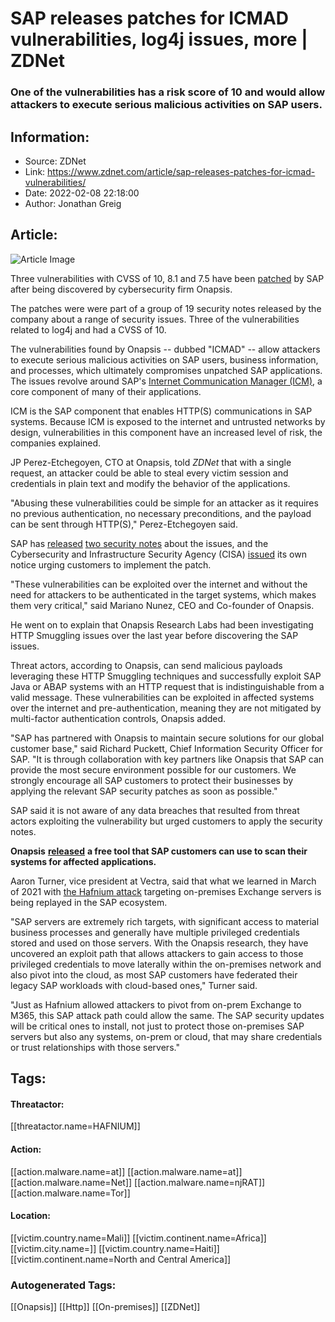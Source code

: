 # SAP releases patches for ICMAD vulnerabilities, log4j issues, more | ZDNet
### One of the vulnerabilities has a risk score of 10 and would allow attackers to execute serious malicious activities on SAP users.

## Information:
+ Source: ZDNet
+ Link: https://www.zdnet.com/article/sap-releases-patches-for-icmad-vulnerabilities/
+ Date: 2022-02-08 22:18:00
+ Author: Jonathan Greig


## Article:
![Article Image](https://www.zdnet.com/a/img/resize/f60e683c7a06da49e8d34505118376c28380458f/2021/11/12/41131561-f18b-47f0-9b2b-da9dbb88dc65/sap.jpg?width=770&height=578&fit=crop&auto=webp)

Three vulnerabilities with CVSS of 10, 8.1 and 7.5 have been [patched](https://wiki.scn.sap.com/wiki/display/PSR/SAP+Security+Patch+Day+-+February+2022) by SAP after being discovered by cybersecurity firm Onapsis. 

The patches were were part of a group of 19 security notes released by the company about a range of security issues. Three of the vulnerabilities related to log4j and had a CVSS of 10. 


The vulnerabilities found by Onapsis -- dubbed "ICMAD" -- allow attackers to execute serious malicious activities on SAP users, business information, and processes, which ultimately compromises unpatched SAP applications. The issues revolve around SAP's [Internet Communication Manager (ICM)](https://t.nylas.com/t1/116/47xwb0lgi87p1v64m73t7t380/8/d516c2a71ffea58b792af332dd795d35497b84f6206626821f2e7e33c5b90bd7), a core component of many of their applications. 

ICM is the SAP component that enables HTTP(S) communications in SAP systems. Because ICM is exposed to the internet and untrusted networks by design, vulnerabilities in this component have an increased level of risk, the companies explained. 

JP Perez-Etchegoyen, CTO at Onapsis, told *ZDNet* that with a single request, an attacker could be able to steal every victim session and credentials in plain text and modify the behavior of the applications. 

"Abusing these vulnerabilities could be simple for an attacker as it requires no previous authentication, no necessary preconditions, and the payload can be sent through HTTP(S)," Perez-Etchegoyen said. 

SAP has [released](https://t.nylas.com/t1/116/47xwb0lgi87p1v64m73t7t380/9/e295f037d723316a019c39c45af8af5d5a61ad65c1770c6822a9a97896427e32) [two security notes](https://t.nylas.com/t1/116/47xwb0lgi87p1v64m73t7t380/10/fe90596d4565ae1ed9290ae45af039f0aa133fe58554e87d150fe7f81ac627be) about the issues, and the Cybersecurity and Infrastructure Security Agency (CISA) [issued](https://www.cisa.gov/uscert/ncas/current-activity/2022/02/08/critical-vulnerabilities-affecting-sap-applications-employing) its own notice urging customers to implement the patch. 






"These vulnerabilities can be exploited over the internet and without the need for attackers to be authenticated in the target systems, which makes them very critical," said Mariano Nunez, CEO and Co-founder of Onapsis. 


He went on to explain that Onapsis Research Labs had been investigating HTTP Smuggling issues over the last year before discovering the SAP issues. 

Threat actors, according to Onapsis, can send malicious payloads leveraging these HTTP Smuggling techniques and successfully exploit SAP Java or ABAP systems with an HTTP request that is indistinguishable from a valid message. These vulnerabilities can be exploited in affected systems over the internet and pre-authentication, meaning they are not mitigated by multi-factor authentication controls, Onapsis added. 

"SAP has partnered with Onapsis to maintain secure solutions for our global customer base," said Richard Puckett, Chief Information Security Officer for SAP. "It is through collaboration with key partners like Onapsis that SAP can provide the most secure environment possible for our customers. We strongly encourage all SAP customers to protect their businesses by applying the relevant SAP security patches as soon as possible." 

SAP said it is not aware of any data breaches that resulted from threat actors exploiting the vulnerability but urged customers to apply the security notes. 

**Onapsis** [**released**](https://t.nylas.com/t1/116/47xwb0lgi87p1v64m73t7t380/14/9037f0fa9b8e7a954f32273d3ce00d8cce9b4c3dfcf52311cad59698c5f499c5) **a free tool that SAP customers can use to scan their systems for affected applications.**

Aaron Turner, vice president at Vectra, said that what we learned in March of 2021 with [the Hafnium attack](https://www.zdnet.com/article/everything-you-need-to-know-about-microsoft-exchange-server-hack/) targeting on-premises Exchange servers is being replayed in the SAP ecosystem. 

"SAP servers are extremely rich targets, with significant access to material business processes and generally have multiple privileged credentials stored and used on those servers. With the Onapsis research, they have uncovered an exploit path that allows attackers to gain access to those privileged credentials to move laterally within the on-premises network and also pivot into the cloud, as most SAP customers have federated their legacy SAP workloads with cloud-based ones," Turner said. 

"Just as Hafnium allowed attackers to pivot from on-prem Exchange to M365, this SAP attack path could allow the same. The SAP security updates will be critical ones to install, not just to protect those on-premises SAP servers but also any systems, on-prem or cloud, that may share credentials or trust relationships with those servers."





## Tags:

#### Threatactor:
[[threatactor.name=HAFNIUM]]

#### Action:
[[action.malware.name=at]] [[action.malware.name=at]] [[action.malware.name=Net]] [[action.malware.name=njRAT]] [[action.malware.name=Tor]]

#### Location:
[[victim.country.name=Mali]] [[victim.continent.name=Africa]] [[victim.city.name=]] [[victim.country.name=Haiti]] [[victim.continent.name=North and Central America]]

### Autogenerated Tags:
[[Onapsis]] [[Http]] [[On-premises]] [[ZDNet]]

